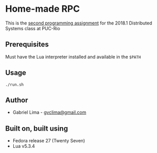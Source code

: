 # Home-made RPC

This is the [second programming assignment](http://www.inf.puc-rio.br/~noemi/sd-18/trab2.html) for the 2018.1 Distributed Systems class at PUC-Rio


## Prerequisites

Must have the Lua interpreter installed and available in the `$PATH`


## Usage

```
./run.sh
```

## Author

* Gabriel Lima - gvclima@gmail.com


## Built on, built using

* Fedora release 27 (Twenty Seven)
* Lua v5.3.4
